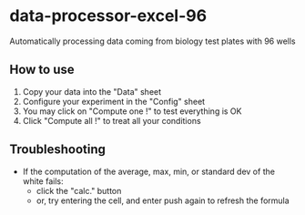 # data-processor-excel-96
Automatically processing data coming from biology test plates with 96 wells

## How to use

1. Copy your data into the "Data" sheet
2. Configure your experiment in the "Config" sheet
3. You may click on "Compute one !" to test everything is OK
4. Click "Compute all !" to treat all your conditions

## Troubleshooting

* If the computation of the average, max, min, or standard dev of the white fails:
  - click the "calc." button 
  - or, try entering the cell, and enter push again to refresh the formula


